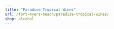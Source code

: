 ```yaml
---
title: "Paradise Tropical Wines"
url: /fort-myers-beach/paradise-tropical-wines/
shop: alcohol
---
```


